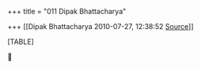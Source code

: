+++
title = "011 Dipak Bhattacharya"

+++
[[Dipak Bhattacharya	2010-07-27, 12:38:52 [Source](https://groups.google.com/g/bvparishat/c/7IV6-vYimZM)]]



[TABLE]



